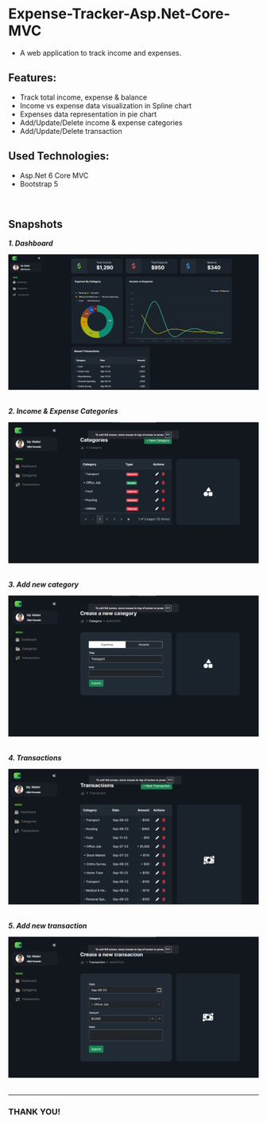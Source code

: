 # Expense-Tracker-Asp.Net-Core-MVC

* A web application to track income and expenses.

## Features:
* Track total income, expense & balance
* Income vs expense data visualization in Spline chart
* Expenses data representation in pie chart
* Add/Update/Delete income & expense categories
* Add/Update/Delete transaction


## Used Technologies:
* Asp.Net 6 Core MVC
* Bootstrap 5
<br>

## Snapshots
***1. Dashboard***

![screenshot](https://github.com/Afjol-77/Expense-Tracker-Asp.Net-Core-MVC/blob/main/Expense%20Tracker/wwwroot/Images/expense%20tracker%20home.png?raw=true)
<br>
<br>

***2. Income & Expense Categories***

![screenshot](https://github.com/Afjol-77/Expense-Tracker-Asp.Net-Core-MVC/blob/main/Expense%20Tracker/wwwroot/Images/expense%20tracker%20category.png?raw=true)
<br>
<br>

***3. Add new category***

![screenshot](https://github.com/Afjol-77/Expense-Tracker-Asp.Net-Core-MVC/blob/main/Expense%20Tracker/wwwroot/Images/expense%20tracker%20category%202.png?raw=true)
<br>
<br>

***4. Transactions***

![screenshot](https://github.com/Afjol-77/Expense-Tracker-Asp.Net-Core-MVC/blob/main/Expense%20Tracker/wwwroot/Images/expense%20tracker%20transaction.png?raw=true)
<br>
<br>

***5. Add new transaction***

![screenshot](https://github.com/Afjol-77/Expense-Tracker-Asp.Net-Core-MVC/blob/main/Expense%20Tracker/wwwroot/Images/expense%20tracker%20transaction%202.png?raw=true)
<br>
<br>

_____
### THANK YOU!

